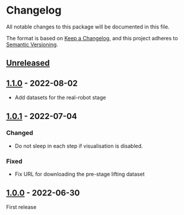 # Changelog

All notable changes to this package will be documented in this file.

The format is based on [Keep a Changelog](https://keepachangelog.com/en/1.0.0/),
and this project adheres to [Semantic Versioning](https://semver.org/spec/v2.0.0.html).


## [Unreleased]

## [1.1.0] - 2022-08-02
- Add datasets for the real-robot stage

## [1.0.1] - 2022-07-04
### Changed
- Do not sleep in each step if visualisation is disabled.

### Fixed
- Fix URL for downloading the pre-stage lifting dataset


## [1.0.0] - 2022-06-30

First release


[Unreleased]: https://github.com/rr-learning/rrc_2022_datasets/compare/v1.1.0...HEAD
[1.1.0]: https://github.com/rr-learning/rrc_2022_datasets/compare/v1.0.1...v1.1.0
[1.0.1]: https://github.com/rr-learning/rrc_2022_datasets/compare/v1.0.0...v1.0.1
[1.0.0]: https://github.com/rr-learning/rrc_2022_datasets/releases/tag/v1.0.0
